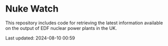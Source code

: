 # Nuke Watch

This repository includes code for retrieving the latest information available on the output of EDF nuclear power plants in the UK.

Last updated: 2024-08-10 00:59